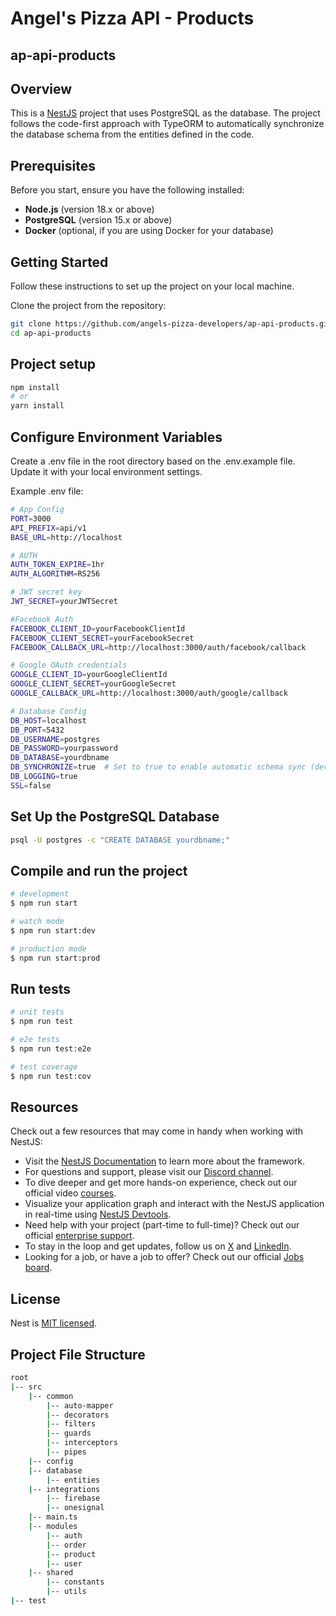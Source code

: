# Angel's Pizza API - Products

## ap-api-products

## Overview

This is a [NestJS](https://nestjs.com/) project that uses PostgreSQL as the database. The project follows the code-first approach with TypeORM to automatically synchronize the database schema from the entities defined in the code. 

## Prerequisites

Before you start, ensure you have the following installed:

- **Node.js** (version 18.x or above)
- **PostgreSQL** (version 15.x or above)
- **Docker** (optional, if you are using Docker for your database)

## Getting Started

Follow these instructions to set up the project on your local machine.


Clone the project from the repository:

```bash
git clone https://github.com/angels-pizza-developers/ap-api-products.git
cd ap-api-products
```

## Project setup

```bash
npm install
# or
yarn install
```

## Configure Environment Variables

Create a .env file in the root directory based on the .env.example file. Update it with your local environment settings.

Example .env file:

```bash
# App Config
PORT=3000
API_PREFIX=api/v1
BASE_URL=http://localhost

# AUTH
AUTH_TOKEN_EXPIRE=1hr
AUTH_ALGORITHM=RS256

# JWT secret key
JWT_SECRET=yourJWTSecret

#Facebook Auth
FACEBOOK_CLIENT_ID=yourFacebookClientId
FACEBOOK_CLIENT_SECRET=yourFacebookSecret
FACEBOOK_CALLBACK_URL=http://localhost:3000/auth/facebook/callback

# Google OAuth credentials
GOOGLE_CLIENT_ID=yourGoogleClientId
GOOGLE_CLIENT_SECRET=yourGoogleSecret
GOOGLE_CALLBACK_URL=http://localhost:3000/auth/google/callback

# Database Config
DB_HOST=localhost
DB_PORT=5432
DB_USERNAME=postgres
DB_PASSWORD=yourpassword
DB_DATABASE=yourdbname
DB_SYNCHRONIZE=true  # Set to true to enable automatic schema sync (development only)
DB_LOGGING=true
SSL=false
```

## Set Up the PostgreSQL Database

```bash
psql -U postgres -c "CREATE DATABASE yourdbname;"
```

## Compile and run the project

```bash
# development
$ npm run start

# watch mode
$ npm run start:dev

# production mode
$ npm run start:prod
```

## Run tests

```bash
# unit tests
$ npm run test

# e2e tests
$ npm run test:e2e

# test coverage
$ npm run test:cov
```

## Resources

Check out a few resources that may come in handy when working with NestJS:

- Visit the [NestJS Documentation](https://docs.nestjs.com) to learn more about the framework.
- For questions and support, please visit our [Discord channel](https://discord.gg/G7Qnnhy).
- To dive deeper and get more hands-on experience, check out our official video [courses](https://courses.nestjs.com/).
- Visualize your application graph and interact with the NestJS application in real-time using [NestJS Devtools](https://devtools.nestjs.com).
- Need help with your project (part-time to full-time)? Check out our official [enterprise support](https://enterprise.nestjs.com).
- To stay in the loop and get updates, follow us on [X](https://x.com/nestframework) and [LinkedIn](https://linkedin.com/company/nestjs).
- Looking for a job, or have a job to offer? Check out our official [Jobs board](https://jobs.nestjs.com).

## License

Nest is [MIT licensed](https://github.com/nestjs/nest/blob/master/LICENSE).



## Project File Structure

```bash
root 
|-- src
    |-- common
        |-- auto-mapper
        |-- decorators
        |-- filters
        |-- guards
        |-- interceptors
        |-- pipes
    |-- config
    |-- database
        |-- entities
    |-- integrations
        |-- firebase
        |-- onesignal
    |-- main.ts
    |-- modules 
        |-- auth
        |-- order
        |-- product
        |-- user
    |-- shared
        |-- constants
        |-- utils
|-- test

